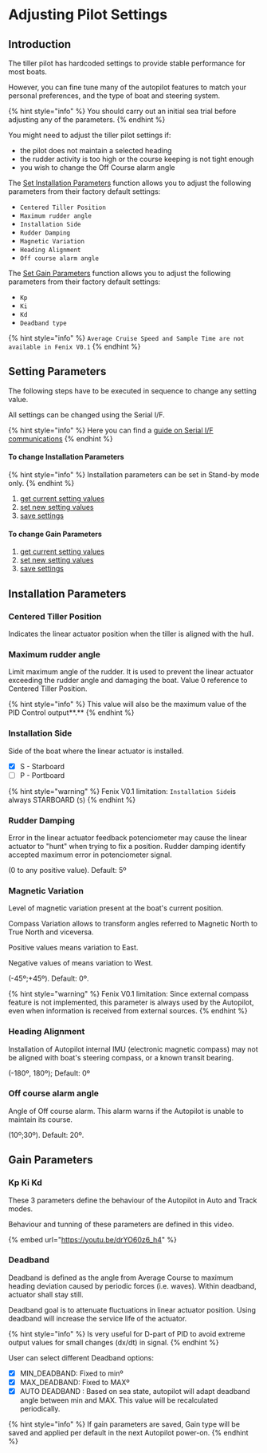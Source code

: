 # Adjusting Pilot Settings

## Introduction

The tiller pilot has hardcoded settings to provide stable performance for most boats.

However, you can fine tune many of the autopilot features to match your personal preferences, and the type of boat and steering system.

{% hint style="info" %}
You should carry out an initial sea trial before adjusting any of the parameters.
{% endhint %}

You might need to adjust the tiller pilot settings if:

* the pilot does not maintain a selected heading
* the rudder activity is too high or the course keeping is not tight enough
* you wish to change the Off Course alarm angle&#x20;

The [Set Installation Parameters](../using-fenix-tiller-pilot/user-functions.md#set-installation-parameters) function allows you to adjust the following parameters from their factory default settings:

* `Centered Tiller Position`
* `Maximum rudder angle`
* `Installation Side`
* `Rudder Damping`
* `Magnetic Variation`
* `Heading Alignment`
* `Off course alarm angle`

The [Set Gain Parameters](../using-fenix-tiller-pilot/user-functions.md#set-gain-parameters) function allows you to adjust the following parameters from their factory default settings:

* `Kp`
* `Ki`
* `Kd`
* `Deadband type`

{% hint style="info" %}
`Average Cruise Speed and Sample Time are not available in Fenix V0.1`
{% endhint %}

## Setting Parameters

The following steps have to be executed in sequence to change any setting value.

All settings can be changed using the Serial I/F.

{% hint style="info" %}
Here you can find a [guide on Serial I/F communications](../using-fenix-tiller-pilot/untitled.md#checksum)
{% endhint %}

#### To change Installation Parameters&#x20;

{% hint style="info" %}
Installation parameters can be set in Stand-by mode only.
{% endhint %}

1. [get current setting values](../using-fenix-tiller-pilot/user-functions.md#get-installation-parameters)
2. [set new setting values](../using-fenix-tiller-pilot/user-functions.md#set-installation-parameters)
3. [save settings](../using-fenix-tiller-pilot/user-functions.md#save-current-installation-parameters)

#### To change Gain Parameters

1. [get current setting values](../using-fenix-tiller-pilot/user-functions.md#get-current-gain-parameters)
2. [set new setting values](../using-fenix-tiller-pilot/user-functions.md#set-gain-parameters)
3. [save settings](../using-fenix-tiller-pilot/user-functions.md#save-current-gain-parameters)

## Installation Parameters

### Centered Tiller Position

Indicates the linear actuator position when the tiller is aligned with the hull.

### Maximum rudder angle

Limit maximum angle of the rudder. It is used to prevent the linear actuator exceeding the rudder angle and damaging the boat. Value 0 reference to Centered Tiller Position.

{% hint style="info" %}
This value will also be the maximum value of the PID Control output**.**
{% endhint %}

### Installation Side

Side of the boat where the linear actuator is installed.

* [x] S - Starboard
* [ ] P - Portboard

{% hint style="warning" %}
Fenix V0.1 limitation: `Installation Side`is always STARBOARD (`S`)
{% endhint %}

### Rudder Damping

Error in the linear actuator feedback potenciometer may cause the linear actuator to "hunt" when trying to fix a position. Rudder damping identify accepted maximum error in potenciometer signal.

(0 to any positive value). Default: 5º

### Magnetic Variation

Level of magnetic variation present at the boat's current position.

Compass Variation allows to transform angles referred to Magnetic North to True North and viceversa.

Positive values means variation to East.

Negative values of means variation to West.

(-45º;+45º). Default: 0º.

{% hint style="warning" %}
Fenix V0.1 limitation: Since external compass feature is not implemented, this parameter is always used by the Autopilot, even when information is received from external sources.
{% endhint %}

### Heading Alignment

Installation of Autopilot internal IMU (electronic magnetic compass) may not be aligned with boat's steering compass, or a known transit bearing.

(-180º, 180º); Default: 0º

### Off course alarm angle

Angle of Off course alarm. This alarm warns if the Autopilot is unable to maintain its course.

(10º;30º). Default: 20º.

## Gain Parameters

### Kp Ki Kd

These 3 parameters define the behaviour of the Autopilot in Auto and Track modes.

Behaviour and tunning of these parameters are defined in this video.

{% embed url="https://youtu.be/drYO60z6_h4" %}



### Deadband

Deadband is defined as the angle from Average Course to maximum heading deviation caused by periodic forces (i.e. waves). Within deadband, actuator shall stay still.

Deadband goal is to attenuate fluctuations in linear actuator position. Using deadband will increase the service life of the actuator.

{% hint style="info" %}
Is very useful for D-part of PID to avoid extreme output values for small changes (dx/dt) in signal.
{% endhint %}

User can select different Deadband options:

* [x] MIN\_DEADBAND: Fixed to minº
* [x] MAX\_DEADBAND: Fixed to MAXº
* [x] AUTO DEADBAND : Based on sea state, autopilot will adapt deadband angle between min and MAX. This value will be recalculated periodically.

{% hint style="info" %}
If gain parameters are saved, Gain type will be saved and applied per default in the next Autopilot power-on.
{% endhint %}
